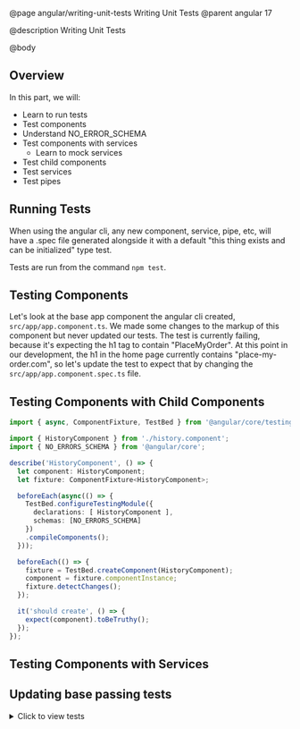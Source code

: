 @page angular/writing-unit-tests Writing Unit Tests
@parent angular 17

@description Writing Unit Tests

@body

## Overview

In this part, we will:

- Learn to run tests
- Test components
- Understand NO_ERROR_SCHEMA
- Test components with services
  - Learn to mock services
- Test child components
- Test services
- Test pipes

## Running Tests

When using the angular cli, any new component, service, pipe, etc, will have a .spec file generated alongside it with a default "this thing exists and can be initialized" type test. 

Tests are run from the command `npm test`.

## Testing Components

Let's look at the base app component the angular cli created, `src/app/app.component.ts`. We made some changes to the markup of this component but never updated our tests. The test is currently failing, because it's expecting the h1 tag to contain "PlaceMyOrder". At this point in our development, the h1 in the home page currently contains "place-my-order.com", so let's update the test to expect that by changing the `src/app/app.component.spec.ts` file.

## Testing Components with Child Components

```typescript
import { async, ComponentFixture, TestBed } from '@angular/core/testing';

import { HistoryComponent } from './history.component';
import { NO_ERRORS_SCHEMA } from '@angular/core';

describe('HistoryComponent', () => {
  let component: HistoryComponent;
  let fixture: ComponentFixture<HistoryComponent>;

  beforeEach(async(() => {
    TestBed.configureTestingModule({
      declarations: [ HistoryComponent ],
      schemas: [NO_ERRORS_SCHEMA]
    })
    .compileComponents();
  }));

  beforeEach(() => {
    fixture = TestBed.createComponent(HistoryComponent);
    component = fixture.componentInstance;
    fixture.detectChanges();
  });

  it('should create', () => {
    expect(component).toBeTruthy();
  });
});
```

## Testing Components with Services



## Updating base passing tests

<details>
<summary>Click to view tests</summary>


__src/app/app.component.spec.ts__

@sourceref ./app.component.spec.ts

__src/app/image-url.pipe.spec.ts__

@sourceref ./image-url.pipe.spec.ts

__src/app/restaurant.component.spec.ts__

@sourceref ./restaurant.component.spec.ts

__src/app/restaurant.service.spec.ts__

@sourceref ./restaurant.service.spec.ts

__src/app/restaurant/detail/detail.component.spec.ts__

@sourceref ./detail.component.spec.ts

__src/app/order/order.component.spec.ts__

@sourceref ./order.component.spec.ts

__src/app/order/order.service.spec.ts__

@sourceref ./order.service.spec.ts

__src/app/order/history/history.component.spec.ts__

@sourceref ./history.component.spec.ts

__src/app/order/list/list.component.spec.ts__

@sourceref ./list.component.spec.ts

</details>



